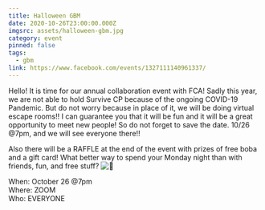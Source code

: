 ```yaml
---
title: Halloween GBM
date: 2020-10-26T23:00:00.000Z
imgsrc: assets/halloween-gbm.jpg
category: event
pinned: false
tags:
  - gbm
link: https://www.facebook.com/events/1327111140961337/
---
```

Hello! It is time for our annual collaboration event with FCA! Sadly this year, we are not able to hold Survive CP because of the ongoing COVID-19 Pandemic. But do not worry because in place of it, we will be doing virtual escape rooms!! I can guarantee you that it will be fun and it will be a great opportunity to meet new people! So do not forget to save the date. 10/26 @7pm, and we will see everyone there!!

Also there will be a RAFFLE at the end of the event with prizes of free boba and a gift card! What better way to spend your Monday night than with friends, fun, and free stuff? ![🤩](https://static.xx.fbcdn.net/images/emoji.php/v9/t58/1/16/1f929.png)

When: October 26 @7pm\
Where: ZOOM\
Who: EVERYONE